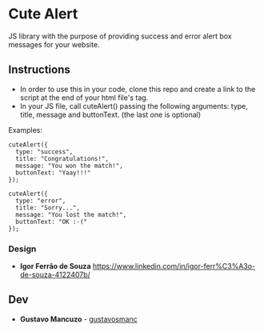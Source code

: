 # Cute Alert

JS library with the purpose of providing success and error alert box messages for your website.

## Instructions

* In order to use this in your code, clone this repo and create a link to the script at the end of your html file's <body> tag.
* In your JS file, call cuteAlert() passing the following arguments: type, title, message and buttonText. (the last one is optional)

Examples:

```
cuteAlert({
  type: "success",
  title: "Congratulations!",
  message: "You won the match!",
  buttonText: "Yaay!!!"
});
```

```
cuteAlert({
  type: "error",
  title: "Sorry...",
  message: "You lost the match!",
  buttonText: "OK :-("
});
```

### Design

* **Igor Ferrão de Souza** https://www.linkedin.com/in/igor-ferr%C3%A3o-de-souza-4122407b/

## Dev

* **Gustavo Mancuzo** - [gustavosmanc](https://github.com/gustavosmanc)
